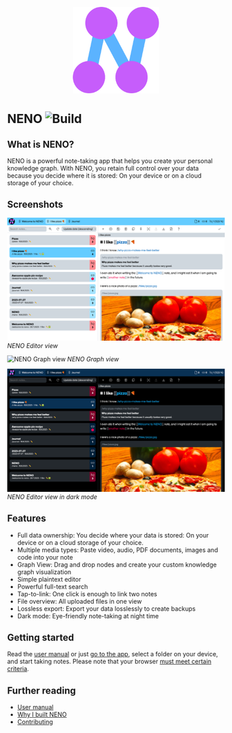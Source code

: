 <p align="center">
  <img
    style="text-align: center;"
    src="./public/assets/app-icon/logo.svg"
    alt="NENO Logo"
    width="200" height="200" 
  >
</p>

# NENO ![Build](https://github.com/SebastianZimmer/neno/actions/workflows/build.yml/badge.svg)

## What is NENO?

NENO is a powerful note-taking app that helps you create your personal knowledge graph. With NENO, you retain full control over your data because you decide where it is stored: On your device or on a cloud storage of your choice.

## Screenshots

![NENO Editor view](./docs/img/neno-light.png)
*NENO Editor view*

![NENO Graph view](./docs/img/graph%20view.png)
*NENO Graph view*

![NENO Editor view in dark mode](./docs/img/neno-dark.png)
*NENO Editor view in dark mode*

## Features

* Full data ownership: You decide where your data is stored: On your device or on a cloud storage of your choice.
* Multiple media types: Paste video, audio, PDF documents, images and code into your note
* Graph View: Drag and drop nodes and create your custom knowledge graph visualization
* Simple plaintext editor
* Powerful full-text search
* Tap-to-link: One click is enough to link two notes
* File overview: All uploaded files in one view
* Lossless export: Export your data losslessly to create backups
* Dark mode: Eye-friendly note-taking at night time

## Getting started

Read the [user manual](./docs/index.md) or just [go to the app](https://sebastianzimmer.github.io/neno/login), select a folder on your device, and start taking notes. Please note that your browser
[must meet certain criteria](./docs/index.md#local-mode).

## Further reading

* [User manual](./docs/index.md)
* [Why I built NENO](./docs/posts/Serendipity.md)
* [Contributing](./CONTRIBUTING.md)

